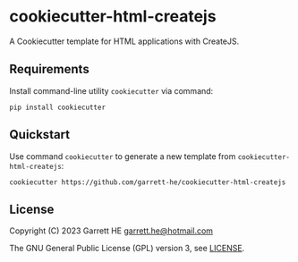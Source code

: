 # cookiecutter-html-createjs

A Cookiecutter template for HTML applications with CreateJS.

## Requirements

Install command-line utility `cookiecutter` via command:

```shell
pip install cookiecutter
```

## Quickstart

Use command `cookiecutter` to generate a new template from
`cookiecutter-html-createjs`:

```shell
cookiecutter https://github.com/garrett-he/cookiecutter-html-createjs
```

## License

Copyright (C) 2023 Garrett HE <garrett.he@hotmail.com>

The GNU General Public License (GPL) version 3, see [LICENSE](./LICENSE).

